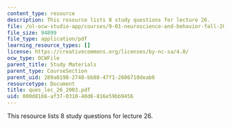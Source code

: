 ```yaml
---
content_type: resource
description: This resource lists 8 study questions for lecture 26.
file: /ol-ocw-studio-app/courses/9-01-neuroscience-and-behavior-fall-2003/000d8166af37031040d6816e59bb9456_ques_lec_26_2003.pdf
file_size: 94899
file_type: application/pdf
learning_resource_types: []
license: https://creativecommons.org/licenses/by-nc-sa/4.0/
ocw_type: OCWFile
parent_title: Study Materials
parent_type: CourseSection
parent_uid: 289a0198-2748-bb88-47f1-2606710deab6
resourcetype: Document
title: ques_lec_26_2003.pdf
uid: 000d8166-af37-0310-40d6-816e59bb9456
---
```

This resource lists 8 study questions for lecture 26.